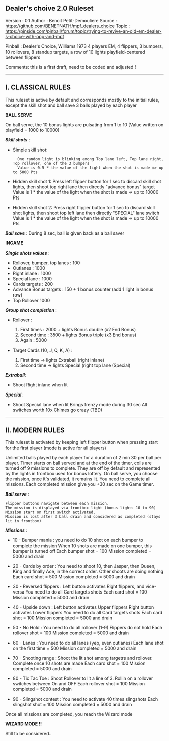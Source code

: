 Dealer's choive 2.0 Ruleset
---------------------------

Version : 0.1
Author : Benoit Petit-Demouliere
Source : https://github.com/BENETNATH/mpf_dealers_choice
Topic : https://pinside.com/pinball/forum/topic/trying-to-revive-an-old-em-dealer-s-choice-with-opp-and-mpf

Pinball : Dealer's Choice, Williams 1973
4 players EM, 4 flippers, 3 bumpers, 10 rollovers, 8 standup targets, a row of 10 lights playfield-centered between flippers

Comments: this is a first draft, need to be coded and adjusted !

---------------------------
I. CLASSICAL RULES
---------------------------
This ruleset is active by default and corresponds mostly to the initial rules, except the skill shot and ball save
3 balls played by each player

**BALL SERVE**

On ball serve, the 10 bonus lights are pulsating from 1 to 10 (Value written on playfield = 1000 to 10000)

***Skill shots*** :
* Simple skill shot:

        One random light is blinking among Top lane left, Top lane right, Top rollover, one of the 3 bumpers
        Value is 0.5 * the value of the light when the shot is made => up to 5000 Pts

* Hidden skill shot 1:
        Press left flipper button for 1 sec to discard skill shot lights, then shoot top right lane then directly "advance bonus" target
        Value is 1 * the value of the light when the shot is made => up to 10000 Pts

* Hidden skill shot 2:
        Press right flipper button for 1 sec to discard skill shot lights, then shoot top left lane then directly "SPECIAL" lane switch
        Value is 1 * the value of the light when the shot is made => up to 10000 Pts

***Ball save*** :
        During 8 sec, ball is given back as a ball saver

**INGAME**

***Single shots values*** :
- Rollover, bumper, top lanes : 100
- Outlanes : 		1000
- Right inlane : 	1000
- Special lane : 	1000
- Cards targets : 	200
- Advance Bonus targets : 150 + 1 bonus counter (add 1 light in bonus row)
- Top Rollover 		1000

***Group shot completion*** :
- Rollover :
    1. First times : 	2000 + lights Bonus double (x2 End Bonus)
	2. Second time : 	3500 + lights Bonus triple (x3 End bonus)
	3. Again : 			5000
	
- Target Cards (10, J, Q, K, A) :
	1. First time -> lights Extraball (right inlane)
	2. Second time -> lights Special (right top lane (Special)

***Extraball***:
- Shoot Right inlane when lit

***Special***: 
- Shoot Special lane when lit
	    Brings frenzy mode during 30 sec
	    All switches worth 10x
	    Chimes go crazy (TBD)
	
---------------------------
II. MODERN RULES
---------------------------
This ruleset is activated by keeping left flipper button when pressing start for the first player (mode is active for all players)

Unlimited balls played by each player for a duration of 2 min 30 per ball per player.
Timer starts on ball served and at the end of the timer, coils are turned off
9 missions to complete. They are off by default and represented by the lights in frontbox used for bonus lottery.
On ball serve, you choose the mission, once it's validated, it remains lit.
You need to complete all missions.
Each completed mission give you +30 sec on the Game timer.

***Ball serve*** :

    Flipper buttons navigate between each mission. 
    The mission is displayed via frontbox light (bonus lights 10 to 90)
    Mission start on first switch activated.
    Mission is lost after 3 ball drain and considered as completed (stays lit in frontbox)

***Missions*** :
* 10 - Bumper mania :
        you need to do 10 shot on each bumper to complete the mission
        When 10 shots are made on one bumper, this bumper is turned off
        Each bumper shot = 100
        Mission completed = 5000 and drain

* 20 - Cards by order :
        You need to shoot 10, then Jasper, then Queen, King and finally Ace, in the correct order.
        Other shoots are doing nothing
        Each card shot = 500
        Mission completed = 5000 and drain

* 30 - Reversed flippers :
        Left button activates Right flippers, and vice-versa
        You need to do all Card targets shots
        Each card shot = 100
        Mission completed = 5000 and drain

* 40 - Upside down :
        Left button activates Upper flippers
        Right button activates Lower flippers
        You need to do all Card targets shots
        Each card shot = 100
        Mission completed = 5000 and drain

* 50 - No Hold :
        You need to do all rollover (1-9)
        Flippers do not hold
        Each rollover shot = 100
        Mission completed = 5000 and drain

* 60 - Lanes :
        You need to do all lanes (yep, even outlanes)
        Each lane shot on the first time = 500
        Mission completed = 5000 and drain

* 70 -  Shooting range :
        Shoot the lit shot among targetrs and rollover. Complete once 10 shots are made
        Each card shot = 100
        Mission completed = 5000 and drain

* 80 - Tic Tac Toe :
        Shoot Rollover to lit a line of 3. 
        Rollin on a rollover switches between On and OFF
        Each rollover shot = 100
        Mission completed = 5000 and drain

* 90 - Slingshot contest :
        You need to activate 40 times slingshots
        Each slingshot shot = 100
        Mission completed = 5000 and drain


Once all missions are completed, you reach the Wizard mode

**WIZARD MODE !!**

Still to be considered..